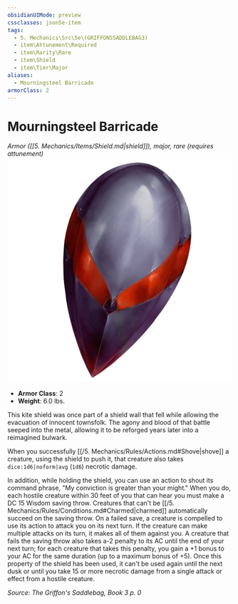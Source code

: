 ```yaml
---
obsidianUIMode: preview
cssclasses: json5e-item
tags:
  - 5. Mechanics\Src\5e\(GRIFFONSSADDLEBAG3)
  - item\Attunement\Required
  - item\Rarity\Rare
  - item\Shield
  - item\Tier\Major
aliases:
  - Mourningsteel Barricade
armorClass: 2
---
```

# Mourningsteel Barricade
*Armor ([[5. Mechanics/Items/Shield.md\|shield]]), major, rare (requires attunement)*  
![](https://raw.githubusercontent.com/TheGiddyLimit/homebrew-img/main/img/GriffonsSaddlebag3/Mourningsteel-Barricade.webp#right)  

- **Armor Class**: 2
- **Weight**: 6.0 lbs.

This kite shield was once part of a shield wall that fell while allowing the evacuation of innocent townsfolk. The agony and blood of that battle seeped into the metal, allowing it to be reforged years later into a reimagined bulwark.

When you successfully [[/5. Mechanics/Rules/Actions.md#Shove\|shove]] a creature, using the shield to push it, that creature also takes `dice:1d6|noform|avg` (`1d6`) necrotic damage.

In addition, while holding the shield, you can use an action to shout its command phrase, "My conviction is greater than your might." When you do, each hostile creature within 30 feet of you that can hear you must make a DC 15 Wisdom saving throw. Creatures that can't be [[/5. Mechanics/Rules/Conditions.md#Charmed\|charmed]] automatically succeed on the saving throw. On a failed save, a creature is compelled to use its action to attack you on its next turn. If the creature can make multiple attacks on its turn, it makes all of them against you. A creature that fails the saving throw also takes a-2 penalty to its AC until the end of your next turn; for each creature that takes this penalty, you gain a +1 bonus to your AC for the same duration (up to a maximum bonus of +5). Once this property of the shield has been used, it can't be used again until the next dusk or until you take 15 or more necrotic damage from a single attack or effect from a hostile creature.

*Source: The Griffon's Saddlebag, Book 3 p. 0*
